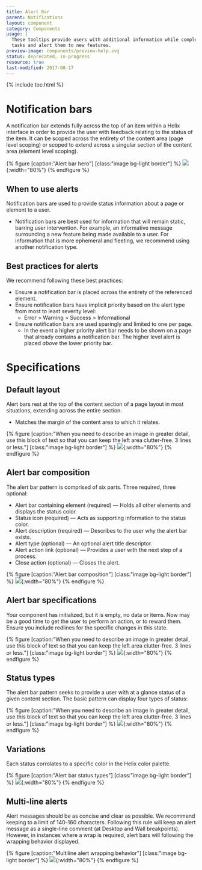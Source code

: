 ```yaml
---
title: Alert Bar
parent: Notifications
layout: component
category: Components
usage: |
  These tooltips provide users with additional information while completing
  tasks and alert them to new features.
preview-image: components/preview-help.svg
status: deprecated, in-progress
resource: true
last-modified: 2017-08-17
---
```


{% include toc.html %}

# Notification bars

A notification bar extends fully across the top of an item within a
Helix interface in order to provide the user with feedback relating
to the status of the item. It can be scoped across the entirety of
the content area (page level scoping) or scoped to extend across a
singular section of the content area (element level scoping).

{% figure [caption:"Alert bar hero"] [class:"image bg-light border"] %}
 ![]({{site.url}}/assets/images/components/content-areas/alerts/alert-bar-hero.svg){:width="80%"}
{% endfigure %}

## When to use alerts

Notification bars are used to provide status information about a page or
element to a user.

* Notification bars are best used for information that will remain static,
  barring user intervention. For example, an informative message surrounding a new
  feature being made available to a user. For information that is more
  ephemeral and fleeting, we recommend using another notification
  type.

## Best practices for alerts

We recommend following these best practices:

* Ensure a notification bar is placed across the entirety of the
  referenced element.
* Ensure notification bars have implicit priority based on the alert type from most
  to least severity level:
  * Error > Warning > Success > Informational
* Ensure notification bars are used sparingly and limited to one per page.
  * In the event a higher priority alert bar needs to be shown on a page that
    already contains a  notification bar. The higher level alert is placed
    *above* the lower priority bar.

# Specifications

## Default layout

Alert bars rest at the top of the content section of a page layout in most
situations, extending across the entire section.

* Matches the margin of the content area to which it relates.

{% figure [caption:"When you need to describe an image in greater detail, use this
 block of text so that you can keep the left area clutter-free. 3 lines or less."] [class:"image bg-light border"] %}
 ![]({{site.url}}/assets/images/components/content-areas/alerts/alert-bar-default.svg){:width="80%"}
{% endfigure %}

## Alert bar composition

The alert bar pattern is comprised of six parts. Three required, three
optional:

* Alert bar containing element (required) — Holds all other elements and
  displays the status color.
* Status icon (required) — Acts as supporting information to the status color.
* Alert description (required) — Describes to the user why the alert bar exists.
* Alert type (optional) — An optional alert title descriptor.
* Alert action link (optional) — Provides a user with the next step of a process.
* Close action (optional) — Closes the alert.

{% figure [caption:"Alert bar composition"] [class:"image bg-light border"] %}
 ![]({{site.url}}/assets/images/components/content-areas/alerts/alert-bar-composition.svg){:width="80%"}
{% endfigure %}

## Alert bar specifications

Your component has initialized, but it is empty, no data or items. Now may be a
good time to get the user to perform an action, or to reward them.
Ensure you include redlines for the specific changes in this state.

{% figure [caption:"When you need to describe an image in greater detail, use this
 block of text so that you can keep the left area clutter-free. 3 lines or less."] [class:"image bg-light border"] %}
 ![]({{site.url}}/assets/images/components/content-areas/alerts/alert-bar-specs.svg){:width="80%"}
{% endfigure %}

## Status types

The alert bar pattern seeks to provide a user with at a glance status of a
given content section. The basic pattern can display four types of status:

{% figure [caption:"When you need to describe an image in greater detail, use this
 block of text so that you can keep the left area clutter-free. 3 lines or less."] [class:"image bg-light border"] %}
 ![]({{site.url}}/assets/images/components/content-areas/alerts/alert-bar-status-types.svg){:width="80%"}
{% endfigure %}

## Variations

Each status corrolates to a specific color in the Helix color palette.

{% figure [caption:"Alert bar status types"] [class:"image bg-light border"] %}
 ![]({{site.url}}/assets/images/components/content-areas/alerts/alert-bar-status-types.svg){:width="80%"}
{% endfigure %}

## Multi-line alerts

Alert messages should be as concise and clear as possible. We recommend keeping to
a limit of 140-160 characters. Following this rule will keep an alert message as a
single-line comment (at Desktop and Wall breakpoints). However, in instances where a
wrap is required, alert bars will following the wrapping behavior displayed.

{% figure [caption:"Multiline alert wrapping behavior"] [class:"image bg-light border"] %}
 ![]({{site.url}}/assets/images/components/content-areas/alerts/alert-bar-multiline-alerts.svg){:width="80%"}
{% endfigure %}
